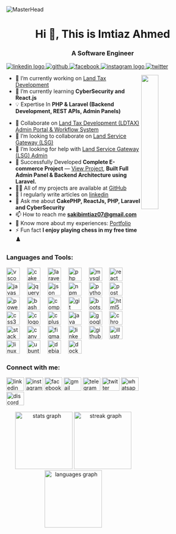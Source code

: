 <!--
                                                                                    Default
                                                                            --------------------
### Hi there 👋

**mrahmedsakib/mrahmedsakib** is a ✨ _special_ ✨ repository because its `README.md` (this file) appears on your GitHub profile.

Here are some ideas to get you started:

- 🔭 I’m currently working on ...
- 🌱 I’m currently learning ...
- 👯 I’m looking to collaborate on ...
- 🤔 I’m looking for help with ...
- 💬 Ask me about ...
- 📫 How to reach me: ...
- 😄 Pronouns: ...
- ⚡ Fun fact: ...
https://i.gifer.com/7v54.gif
                                                                              -------------------------
                                                                                        temp-1
                                                                              --------------------------

1. ![MasterHead](https://www.sogeti.com/globalassets/global/content-images/explore/blog/2020-predictions/00086---desk-anim---v0.3.gif)
2. ![MasterHead](https://d.newsweek.com/en/full/352883/output-lsl2i4.gif?w=1200&f=7560e190845511a06b1ccf9b6ca2b158)
3. https://www.thesslstore.nl/content/images/cw-img-ddos-attach.gif
-->


![MasterHead](https://www.thesslstore.nl/content/images/cw-img-ddos-attach.gif)
<h1 align="center">Hi 👋, This is Imtiaz Ahmed</h1>
<h3 align="center">A Software Engineer</h3>

<!--
<p align="left"> <img src="https://komarev.com/ghpvc/?username=mrahmedsakib&label=Profile%20views&color=0e75b6&style=flat" alt="mrahmedsakib" /> </p>
<p align="center"> <a href="https://github-trophies.vercel.app/?username=mrahmedsakib"><img src="https://github-profile-trophy.vercel.app/?username=mrahmedsakib" alt="mrahmedsakib" /></a> </p> -->
<!--
<p align="center"> 
  <a href="https://github-profile-trophy.vercel.app/?username=mrahmedsakib">
    <img src="https://github-profile-trophy.vercel.app/?username=mrahmedsakib" alt="mrahmedsakib"/>
  </a> 
</p>
-->
<p align="left">
  <a href="https://www.linkedin.com/in/mrahmedsakib/" target="blank">
    <img src="https://img.shields.io/badge/follow-%40linkedin-%23055C9D?style=for-the-badge&logo=linkedin&logoColor=blue" alt="linkedin logo"/>
  </a>
  <a href="https://github.com/mrahmedsakib" target="blank">
    <img src="https://img.shields.io/badge/follow-%40github-%23D3D3D3?style=for-the-badge&logo=github&logoColor=%23D3D3D3" alt="github"/>
  </a>
  <a href="" target="blank">
    <img src="https://img.shields.io/badge/follow-%40facebook-%23055C9D?style=for-the-badge&logo=facebook&logoColor=blue" alt="facebook"/>
  </a> 
  <a href="" target="blank">
    <img src="https://img.shields.io/badge/follow-%40instagram-%23FF7F7F?style=for-the-badge&logo=instagram&logoColor=%23FF7F7F" alt="instagram logo"/>
  </a>
  <a href="https://twitter.com/ahmedsakib61" target="blank">
    <img src="https://img.shields.io/badge/follow-%40twitter-%2368BBE3?style=for-the-badge&logo=twitter&logoColor=blue" alt="twitter"/>
  </a>
</p>


<!-- <img align="right" alt="Coding" width="400" src="https://www.newus.in/image/full-stack-program-image.gif"> -->
<!-- <img align="right" alt="Coding" width="400" src="https://raw.githubusercontent.com/devSouvik/devSouvik/master/gif3.gif"> -->
<img align="right" src="https://github.com/7oSkaaa/7oSkaaa/blob/main/Images/Right_Side.gif?raw=true" width=30%>


- 🔭 I’m currently working on [Land Tax Development](https://land.gov.bd/)
- 🌱 I’m currently learning **CyberSecurity and React.js**
- 💡 Expertise In **PHP & Laravel (Backend Development, REST APIs, Admin Panels)**
<!-- <img align="right" alt="Coding" width="400" src="https://assets.zyrosite.com/Aq20eV79zLfpXV6b/bb375cdd655184ca2715ac5059e73651-YX4ZEeZEvbhrMMZa.gif"> -->
- 👯 Collaborate on [Land Tax Development (LDTAX) Admin Portal & Workflow System](https://admin.ldtax.gov.bd/login)
- 👯 I’m looking to collaborate on [Land Service Gateway (LSG)](https://portal.ldtax.gov.bd/)
- 🤝 I’m looking for help with [Land Service Gateway (LSG) Admin](https://ldtax.gov.bd/ )
- 👯 Successfully Developed **Complete E-commerce Project** — [View Project](https://flowerluxe.in/), **Built Full Admin Panel & Backend Architecture using Laravel.**
- 👨‍💻 All of my projects are available at [GitHub](https://github.com/mrahmedsakib/)
- 📝 I regularly write articles on [linkedin](https://www.linkedin.com/in/mrahmedsakib/)
- 💬 Ask me about **CakePHP, ReactJs, PHP, Laravel and CyberSecurity**
- 📫 How to reach me **sakibimtiaz07@gmail.com**
- 📄 Know more about my experiences: [Portfolio](https://sites.google.com/view/mrahmedsakib/)
- ⚡ Fun fact **I enjoy playing chess in my free time ♟️**

<h3 align="left">Languages and Tools:</h3>

<div align="left">
  <img src="https://cdn.jsdelivr.net/gh/devicons/devicon/icons/vscode/vscode-original.svg" height="35" alt="vscode logo"  />
  <img width="11" />
  <img src="https://cdn.jsdelivr.net/gh/devicons/devicon/icons/cakephp/cakephp-original.svg" height="35" alt="cakephp logo"  />
  <img width="11" />
  <img src="https://cdn.jsdelivr.net/gh/devicons/devicon@latest/icons/laravel/laravel-original.svg" height="35" alt="laravel logo"  />
  <img width="11" />
  <img src="https://cdn.jsdelivr.net/gh/devicons/devicon/icons/php/php-original.svg" height="35" alt="php logo"  />
  <img width="11" />
  
  <img src="https://cdn.jsdelivr.net/gh/devicons/devicon/icons/mysql/mysql-original.svg" height="35" alt="mysql logo"  />
  <img width="11" />
  <img src="https://cdn.jsdelivr.net/gh/devicons/devicon/icons/react/react-original.svg" height="35" alt="react logo"  />
  <img width="11" />
  <img src="https://cdn.jsdelivr.net/gh/devicons/devicon/icons/javascript/javascript-original.svg" height="35" alt="javascript logo"  />
  <img width="11" />
  <img src="https://cdn.jsdelivr.net/gh/devicons/devicon/icons/jquery/jquery-original.svg" height="35" alt="jquery logo"  />
  <img width="11" />
  <img src="https://cdn.jsdelivr.net/gh/devicons/devicon@latest/icons/json/json-original.svg" height="35" alt="json logo" />
  <img width="11" />

  <img src="https://cdn.jsdelivr.net/gh/devicons/devicon@latest/icons/npm/npm-original-wordmark.svg" height="35" alt="npm logo" />
  <img width="11" /> 
  <img src="https://cdn.jsdelivr.net/gh/devicons/devicon@latest/icons/python/python-original.svg" height="35" alt="python logo" />
  <img width="11" />

  <img src="https://cdn.jsdelivr.net/gh/devicons/devicon@latest/icons/postman/postman-original.svg"  height="35" alt="postman logo" />
  <img width="11" />
  <img src="https://cdn.jsdelivr.net/gh/devicons/devicon@latest/icons/powershell/powershell-original.svg"  height="35" alt="powershell logo" />
  <img width="11" />
  <img src="https://cdn.jsdelivr.net/gh/devicons/devicon/icons/bash/bash-original.svg" height="35" alt="bash logo"  />  
  <img width="11" />
  <img src="https://cdn.jsdelivr.net/gh/devicons/devicon/icons/composer/composer-original.svg" height="35" alt="composer logo"  />
  <img width="11" />
  <img src="https://cdn.jsdelivr.net/gh/devicons/devicon/icons/git/git-original.svg" height="35" alt="git logo"  />
  <img width="11" />


  <img src="https://cdn.jsdelivr.net/gh/devicons/devicon/icons/bootstrap/bootstrap-original.svg" height="35" alt="bootstrap logo"  />
  <img width="11" />
  <img src="https://cdn.jsdelivr.net/gh/devicons/devicon/icons/html5/html5-original.svg" height="35" alt="html5 logo"  />
  <img width="11" />
  <img src="https://cdn.jsdelivr.net/gh/devicons/devicon/icons/css3/css3-original.svg" height="35" alt="css3 logo"  />
  <img width="11" />

  <img src="https://cdn.jsdelivr.net/gh/devicons/devicon/icons/c/c-original.svg" height="35" alt="c logo"  />
  <img width="11" />
  <img src="https://cdn.jsdelivr.net/gh/devicons/devicon/icons/cplusplus/cplusplus-original.svg" height="35" alt="cplusplus logo"  />
  <img width="11" />
  <img src="https://cdn.jsdelivr.net/gh/devicons/devicon@latest/icons/java/java-original.svg" height="35" alt="java logo" />
  <img width="11" />

  
  <img src="https://cdn.jsdelivr.net/gh/devicons/devicon@latest/icons/google/google-original.svg" height="35" alt="google logo" />
  <img width="11" />
  <img src="https://cdn.jsdelivr.net/gh/devicons/devicon/icons/chrome/chrome-original.svg" height="35" alt="chrome logo"  />
  <img width="11" />
  <img src="https://cdn.jsdelivr.net/gh/devicons/devicon@latest/icons/stackoverflow/stackoverflow-original.svg" height="35" alt="stackoverflow logo" />
  <img width="11" />
  <img src="https://cdn.jsdelivr.net/gh/devicons/devicon/icons/canva/canva-original.svg" height="35" alt="canva logo"  />
  <img width="11" />
  <img src="https://cdn.jsdelivr.net/gh/devicons/devicon/icons/figma/figma-original.svg" height="35" alt="figma logo"  />
  <img width="11" />

  <img src="https://cdn.jsdelivr.net/gh/devicons/devicon/icons/linkedin/linkedin-original.svg" height="35" alt="linkedin logo"  />
  <img width="11" />
  <img src="https://cdn.jsdelivr.net/gh/devicons/devicon/icons/github/github-original.svg" height="35" alt="github logo"  />
  <img width="11" />
  <img src="https://cdn.jsdelivr.net/gh/devicons/devicon/icons/illustrator/illustrator-plain.svg" height="35" alt="illustrator logo"  />
  <img width="11" />


  <img src="https://cdn.jsdelivr.net/gh/devicons/devicon@latest/icons/linux/linux-original.svg" height="35" alt="linux logo" />
  <img width="11" />
  <img src="https://cdn.jsdelivr.net/gh/devicons/devicon/icons/ubuntu/ubuntu-plain.svg" height="35" alt="ubuntu logo"  />
  <img width="11" />
  <img src="https://cdn.jsdelivr.net/gh/devicons/devicon/icons/debian/debian-original.svg" height="35" alt="debian logo"  />
  <img width="11" />
  <img src="https://cdn.jsdelivr.net/gh/devicons/devicon@latest/icons/docker/docker-original.svg" height="35" alt="docker logo" />
  <img width="11" />
          
</div>

<h3 align="left">Connect with me:</h3>

<div align="left">
  <img href="https://www.linkedin.com/in/mrahmedsakib/" src="https://raw.githubusercontent.com/maurodesouza/profile-readme-generator/master/src/assets/icons/social/linkedin/default.svg" width="46" height="35" alt="linkedin logo"  />
  <img href="" src="https://raw.githubusercontent.com/maurodesouza/profile-readme-generator/master/src/assets/icons/social/instagram/default.svg" width="46" height="35" alt="instagram logo"  />
  <img href="" src="https://raw.githubusercontent.com/maurodesouza/profile-readme-generator/master/src/assets/icons/social/facebook/default.svg" width="46" height="35" alt="facebook logo"  />
  <img href="" src="https://raw.githubusercontent.com/maurodesouza/profile-readme-generator/master/src/assets/icons/social/gmail/default.svg" width="46" height="35" alt="gmail logo"  />
  <img href="" src="https://raw.githubusercontent.com/maurodesouza/profile-readme-generator/master/src/assets/icons/social/telegram/default.svg" width="46" height="35" alt="telegram logo"  />
  <img href="" src="https://raw.githubusercontent.com/maurodesouza/profile-readme-generator/master/src/assets/icons/social/twitter/default.svg" width="46" height="35" alt="twitter logo"  />
  <img href="" src="https://raw.githubusercontent.com/maurodesouza/profile-readme-generator/master/src/assets/icons/social/whatsapp/default.svg" width="46" height="35" alt="whatsapp logo"  />
  <img href="" src="https://raw.githubusercontent.com/maurodesouza/profile-readme-generator/master/src/assets/icons/social/discord/default.svg" width="46" height="35" alt="discord logo"  />
</div>

<br>

<div align="center">
  <img src="https://github-readme-stats.vercel.app/api?username=mrahmedsakib&hide_title=false&hide_rank=false&show_icons=true&include_all_commits=true&count_private=true&disable_animations=false&theme=dracula&locale=en&hide_border=false&order=1" height="150" alt="stats graph"  />
  <img src="https://streak-stats.demolab.com?user=mrahmedsakib&locale=en&mode=daily&theme=dracula&hide_border=false&border_radius=5&order=3" height="150" alt="streak graph"  />
  <img src="https://github-readme-stats.vercel.app/api/top-langs?username=mrahmedsakib&locale=en&hide_title=false&layout=compact&card_width=320&langs_count=5&theme=dracula&hide_border=false&order=2" height="150" alt="languages graph"  />
</div>

